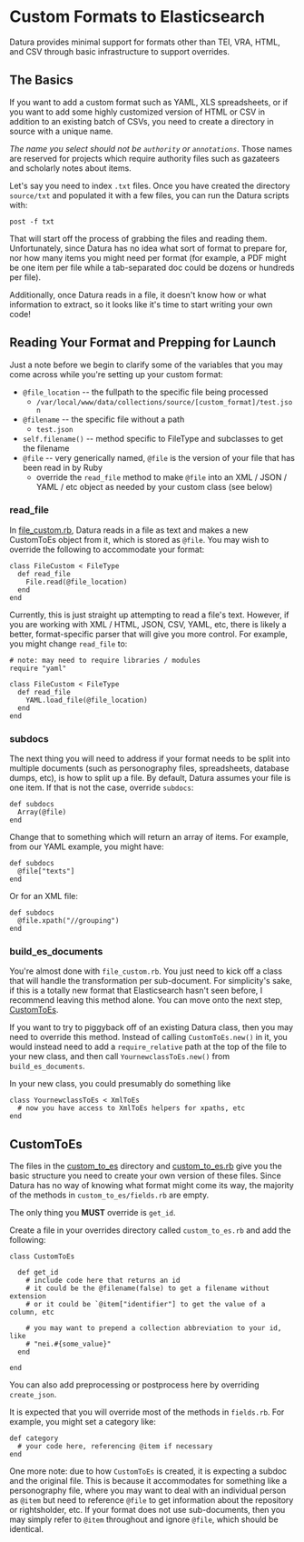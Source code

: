 # Custom Formats to Elasticsearch

Datura provides minimal support for formats other than TEI, VRA,
HTML, and CSV through basic infrastructure to support overrides.

## The Basics

If you want to add a custom format such as YAML, XLS spreadsheets, or if you
want to add some highly customized version of HTML or CSV in addition to an
existing batch of CSVs, you need to create a directory in source with a unique name.

*The name you select should not be `authority` or `annotations`*. Those names
are reserved for projects which require authority files such as gazateers and
scholarly notes about items.

Let's say you need to index `.txt` files. Once you have created the directory
`source/txt` and populated it with a few files, you can run the Datura scripts
with:

```
post -f txt
```

That will start off the process of grabbing the files and reading them.
Unfortunately, since Datura has no idea what sort of format to prepare for, nor
how many items you might need per format (for example, a PDF might be one item
per file while a tab-separated doc could be dozens or hundreds per file).

Additionally, once Datura reads in a file, it doesn't know how or what
information to extract, so it looks like it's time to start writing your own
code!

## Reading Your Format and Prepping for Launch

Just a note before we begin to clarify some of the variables that you may come
across while you're setting up your custom format:

- `@file_location` -- the fullpath to the specific file being processed
  - `/var/local/www/data/collections/source/[custom_format]/test.json`
- `@filename` -- the specific file without a path
  - `test.json`
- `self.filename()` -- method specific to FileType and subclasses to get the filename
- `@file` -- very generically named, `@file` is the version of your file that has been read in by Ruby
  - override the `read_file` method to make `@file` into an XML / JSON / YAML / etc object as needed by your custom class (see below)

### read_file

In [file_custom.rb](/lib/datura/file_types/file_custom.rb), Datura reads in a
file as text and makes a new CustomToEs object from it, which is stored as `@file`. You may wish to
override the following to accommodate your format:

```
class FileCustom < FileType
  def read_file
    File.read(@file_location)
  end
end
```

Currently, this is just straight up attempting to read a file's text. However,
if you are working with XML / HTML, JSON, CSV, YAML, etc, there is likely a
better, format-specific parser that will give you more control. For example,
you might change `read_file` to:

```
# note: may need to require libraries / modules
require "yaml"

class FileCustom < FileType
  def read_file
    YAML.load_file(@file_location)
  end
end
```

### subdocs

The next thing you will need to address if your format needs to be split into
multiple documents (such as personography files, spreadsheets, database dumps,
etc), is how to split up a file. By default, Datura assumes your file is one
item. If that is not the case, override `subdocs`:

```
def subdocs
  Array(@file)
end
```

Change that to something which will return an array of items. For example, from
our YAML example, you might have:

```
def subdocs
  @file["texts"]
end
```
Or for an XML file:
```
def subdocs
  @file.xpath("//grouping")
end
```

### build_es_documents

You're almost done with `file_custom.rb`. You just need to kick off a class
that will handle the transformation per sub-document. For simplicity's sake, if
this is a totally new format that Elasticsearch hasn't seen before, I recommend
leaving this method alone. You can move onto the next step,
[CustomToEs](#customtoes).

If you want to try to piggyback off of an existing Datura class, then you may
need to override this method. Instead of calling `CustomToEs.new()` in it, you
would instead need to add a `require_relative` path at the top of the file to
your new class, and then call `YournewclassToEs.new()` from `build_es_documents`.

In your new class, you could presumably do something like

```
class YournewclassToEs < XmlToEs
  # now you have access to XmlToEs helpers for xpaths, etc
end
```

## CustomToEs

The files in the [custom_to_es](/lib/datura/to_es/custom_to_es) directory and
[custom_to_es.rb](/lib/datura/to_es/custom_to_es.rb) give you the basic
structure you need to create your own version of these files. Since
Datura has no way of knowing what format might come its way, the majority of the
methods in `custom_to_es/fields.rb` are empty.

The only thing you **MUST** override is `get_id`.

Create a file in your overrides directory called `custom_to_es.rb` and add the
following:

```
class CustomToEs

  def get_id
    # include code here that returns an id
    # it could be the @filename(false) to get a filename without extension
    # or it could be `@item["identifier"] to get the value of a column, etc

    # you may want to prepend a collection abbreviation to your id, like
    # "nei.#{some_value}"
  end

end
```

You can also add preprocessing or postprocess here by overriding `create_json`.

It is expected that you will override most of the methods in `fields.rb`. For
example, you might set a category like:

```
def category
  # your code here, referencing @item if necessary
end
```

One more note: due to how `CustomToEs` is created, it is expecting a subdoc
and the original file. This is because it accommodates for something like a
personography file, where you may want to deal with an individual person as
`@item` but need to reference `@file` to get information about the repository
or rightsholder, etc. If your format does not use sub-documents, then you
may simply refer to `@item` throughout and ignore `@file`, which should be
identical.
